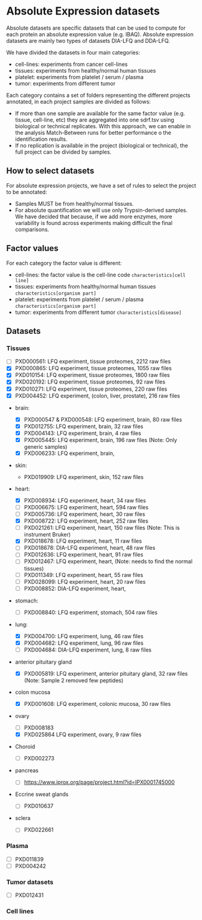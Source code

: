 # Absolute Expression datasets

Absolute datasets are specific datasets that can be used to compute for each protein an absolute expression value (e.g. IBAQ). Absolute expression datasets are mainly two types of datasets DIA-LFQ and DDA-LFQ.

We have divided the datasets in four main categories:

- cell-lines: experiments from cancer cell-lines
- tissues: experiments from healthy/normal human tissues
- platelet: experiments from platelet / serum / plasma
- tumor: experiments from different tumor

Each category contains a set of folders representing the different projects annotated, in each project samples are divided as follows:

- If more than one sample are available for the same factor value (e.g. tissue, cell-line, etc) they are aggregated into one sdrf.tsv using biological or technical replicates. With this approach, we can enable in the analysis Match-Between runs for better performance o the identification results.
- If no replication is available in the project (biological or technical), the full project can be divided by samples.

## How to select datasets

For absolute expression projects, we have a set of rules to select the project to be annotated:

- Samples MUST be from healthy/normal tissues.
- For absolute quantification we will use only Trypsin-derived samples. We have decided that because, if we add more enzymes, more variability is found across experiments making difficult the final comparisons.

## Factor values

For each category the factor value is different:

- cell-lines: the factor value is the cell-line code `characteristics[cell line]`
- tissues: experiments from healthy/normal human tissues `characteristics[organism part]`
- platelet: experiments from platelet / serum / plasma `characteristics[organism part]`
- tumor: experiments from different tumor  `characteristics[disease]`

## Datasets

### Tissues

- [ ] PXD000561: LFQ experiment, tissue proteomes, 2212 raw files
- [x] PXD000865: LFQ experiment, tissue proteomes, 1055 raw files
- [x] PXD010154: LFQ experiment, tissue proteomes, 1800 raw files
- [x] PXD020192: LFQ experiment, tissue proteomes, 92 raw files
- [x] PXD010271: LFQ experiment, tissue proteomes, 220 raw files
- [x] PXD004452: LFQ experiment, (colon, liver, prostate), 216 raw files

- brain:
  - [x] PXD000547 & PXD000548: LFQ experiment, brain, 80 raw files
  - [x] PXD012755: LFQ experiment, brain, 32 raw files
  - [x] PXD004143: LFQ experiment, brain, 4 raw files
  - [x] PXD005445: LFQ experiment, brain, 196 raw files (Note: Only generic samples)
  - [x] PXD006233: LFQ experiment, brain,

- skin:
  - PXD019909: LFQ experiment, skin, 152 raw files

- heart:
  - [x] PXD008934: LFQ experiment, heart, 34 raw files
  - [ ] PXD006675: LFQ experiment, heart, 594 raw files
  - [ ] PXD005736: LFQ experiment, heart, 30 raw files
  - [x] PXD008722: LFQ experiment, heart, 252 raw files
  - [ ] PXD021261: LFQ experiment, heart, 150 raw files (Note: This is instrument Bruker)
  - [x] PXD018678: LFQ experiment, heart, 11 raw files
  - [ ] PXD018678: DIA-LFQ experiment, heart, 48 raw files
  - [ ] PXD012636: LFQ experiment, heart, 91 raw files
  - [ ] PXD012467: LFQ experiment, heart, (Note: needs to find the normal tissues)
  - [ ] PXD011349: LFQ experiment, heart, 55 raw files
  - [ ] PXD028099: LFQ experiment, heart, 20 raw files
  - [ ] PXD008852: DIA-LFQ experiment, heart,

- stomach:
  - [ ] PXD008840: LFQ experiment, stomach, 504 raw files

- lung:
  - [x] PXD004700: LFQ experiment, lung, 46 raw files
  - [x] PXD004682: LFQ experiment, lung, 96 raw files
  - [ ] PXD004684: DIA-LFQ experiment, lung, 8 raw files

- anterior pituitary gland
  - [x] PXD005819: LFQ experiment, anterior pituitary gland, 32 raw files (Note: Sample 2 removed few peptides)

- colon mucosa
  - [x] PXD001608: LFQ experiment, colonic mucosa, 30 raw files

- ovary
  - [ ] PXD008183
  - [x] PXD025864 LFQ experiment, ovary, 9 raw files

- Choroid
  - [ ] PXD002273

- pancreas
  - [ ] https://www.iprox.org/page/project.html?id=IPX0001745000

- Eccrine sweat glands
  - [ ] PXD010637

- sclera
  - [ ] PXD022661


### Plasma

- [ ] PXD011839
- [ ] PXD004242

### Tumor datasets

- [ ] PXD012431

### Cell lines

